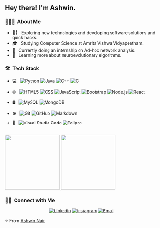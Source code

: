 <h2> Hey there! I'm Ashwin.</h2>

<h3> 👨🏻‍💻 &nbsp;About Me </h3>

- 👨‍🏫 &nbsp; Exploring new technologies and developing software solutions and quick hacks.
- 🎓 &nbsp; Studying Computer Science at Amrita Vishwa Vidyapeetham.
- 💼 &nbsp; Currently doing an internship on Ad-hoc network analysis.
- 🌱 &nbsp; Learning more about neuroevolutionary elgorithms.

<h3> 🛠 &nbsp;Tech Stack</h3>

- 💻 &nbsp;
  ![Python](https://img.shields.io/badge/-Python-333333?style=flat&logo=python)
  ![Java](https://img.shields.io/badge/-Java-333333?style=flat&logo=Java&logoColor=007396)
  ![C++](https://img.shields.io/badge/-C++-333333?style=flat&logo=C%2B%2B&logoColor=00599C)
  ![C](https://img.shields.io/badge/-C-333333?style=flat&logo=C&logoColor=276DC3)
- 🌐 &nbsp;
  ![HTML5](https://img.shields.io/badge/-HTML5-333333?style=flat&logo=HTML5)
  ![CSS](https://img.shields.io/badge/-CSS-333333?style=flat&logo=CSS3&logoColor=1572B6)
  ![JavaScript](https://img.shields.io/badge/-JavaScript-333333?style=flat&logo=javascript)
  ![Bootstrap](https://img.shields.io/badge/-Bootstrap-333333?style=flat&logo=bootstrap&logoColor=563D7C)
  ![Node.js](https://img.shields.io/badge/-Node.js-333333?style=flat&logo=node.js)
  ![React](https://img.shields.io/badge/-React-333333?style=flat&logo=react)
  
- 🛢 &nbsp;
  ![MySQL](https://img.shields.io/badge/-MySQL-333333?style=flat&logo=mysql)
  ![MongoDB](https://img.shields.io/badge/-MongoDB-333333?style=flat&logo=mongodb)
- ⚙️ &nbsp;
  ![Git](https://img.shields.io/badge/-Git-333333?style=flat&logo=git)
  ![GitHub](https://img.shields.io/badge/-GitHub-333333?style=flat&logo=github)
  ![Markdown](https://img.shields.io/badge/-Markdown-333333?style=flat&logo=markdown)
- 🔧 &nbsp;
  ![Visual Studio Code](https://img.shields.io/badge/-Visual%20Studio%20Code-333333?style=flat&logo=visual-studio-code&logoColor=007ACC)
  ![Eclipse](https://img.shields.io/badge/-Eclipse-333333?style=flat&logo=eclipse-ide&logoColor=2C2255)

<br/>

<a href="https://github.com/AshwinNair1044">
  <img height="180em" src="https://github-readme-stats.vercel.app/api?username=AshwinNair1044&theme=buefy&show_icons=true" />
  <img height="180em" src="https://github-readme-stats.vercel.app/api/top-langs/?username=AshwinNair1044&theme=buefy&layout=compact" />
</a>

<br/>

<h3> 🤝🏻 &nbsp;Connect with Me </h3>

<p align="center">
<a href="https://www.linkedin.com/in/ashwinnair2000/"><img alt="LinkedIn" src="https://img.shields.io/badge/LinkedIn-AshwinNair1044-blue?style=flat-square&logo=linkedin"></a>
<a href="https://www.instagram.com/n_ashwin_/"><img alt="Instagram" src="https://img.shields.io/badge/Instagram-n_ashwin_-blue?style=flat-square&logo=instagram"></a>
<a href="mailto:ashwinnair12000@gmail.com"><img alt="Email" src="https://img.shields.io/badge/Email-ashwinnair12000@gmail.com-blue?style=flat-square&logo=gmail"></a>
</p>

⭐️ From [Ashwin Nair](https://github.com/AshwinNair1044)
